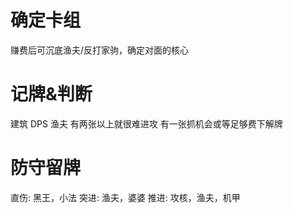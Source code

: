 # 确定卡组
赚费后可沉底渔夫/反打家驹，确定对面的核心

# 记牌&判断
建筑 DPS 渔夫
有两张以上就很难进攻
有一张抓机会或等足够费下解牌

# 防守留牌
直伤: 黑王，小法
突进: 渔夫，婆婆
推进: 攻核，渔夫，机甲
